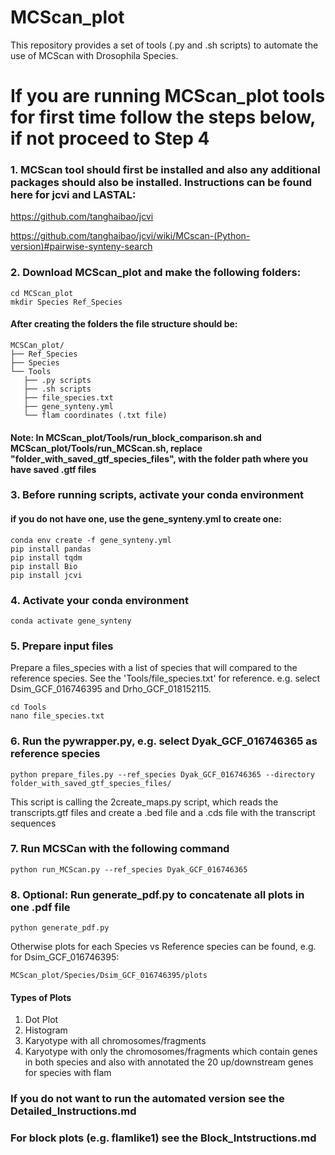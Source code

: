 # MCScan_plot
This repository provides a set of tools (.py and .sh scripts) to automate the use of MCScan with Drosophila Species.
# If you are running MCScan_plot tools for first time follow the steps below, if not proceed to Step 4

### 1. MCScan tool should first be installed and also any additional packages should also be installed. Instructions can be found here for jcvi and LASTAL:

https://github.com/tanghaibao/jcvi

https://github.com/tanghaibao/jcvi/wiki/MCscan-(Python-version)#pairwise-synteny-search

### 2. Download MCScan_plot and make the following folders:
```
cd MCScan_plot
mkdir Species Ref_Species
```

#### After creating the folders the file structure should be:
```
MCSCan_plot/
├── Ref_Species
├── Species
└── Tools
   ├── .py scripts
   ├── .sh scripts
   ├── file_species.txt
   ├── gene_synteny.yml
   └── flam coordinates (.txt file)

```
#### Note: In MCScan_plot/Tools/run_block_comparison.sh and MCScan_plot/Tools/run_MCScan.sh, replace "folder_with_saved_gtf_species_files", with the folder path where you have saved .gtf files
### 3. Before running scripts, activate your conda environment
#### if you do not have one, use the gene_synteny.yml to create one:
```
conda env create -f gene_synteny.yml
pip install pandas
pip install tqdm
pip install Bio
pip install jcvi
```
### 4. Activate your conda environment
```
conda activate gene_synteny
```

### 5. Prepare input files
Prepare a files_species with a list of species that will compared to the reference species. See the 'Tools/file_species.txt' for reference. e.g. select Dsim_GCF_016746395 and Drho_GCF_018152115.
```
cd Tools
nano file_species.txt
```
### 6. Run the pywrapper.py, e.g. select Dyak_GCF_016746365 as reference species
```
python prepare_files.py --ref_species Dyak_GCF_016746365 --directory folder_with_saved_gtf_species_files/
```
This script is calling the 2create_maps.py script, which reads the transcripts.gtf files and create a .bed file and a .cds file with the transcript sequences

### 7. Run MCSCan with the following command
```
python run_MCScan.py --ref_species Dyak_GCF_016746365
```
### 8. Optional: Run generate_pdf.py to concatenate all plots in one .pdf file
```
python generate_pdf.py
```
Otherwise plots for each Species vs Reference species can be found, e.g. for Dsim_GCF_016746395:
```
MCScan_plot/Species/Dsim_GCF_016746395/plots
```
#### Types of Plots
1. Dot Plot
2. Histogram
3. Karyotype with all chromosomes/fragments
4. Karyotype with only the chromosomes/fragments which contain genes in both species and also with annotated the 20 up/downstream genes for species with flam

### If you do not want to run the automated version see the Detailed_Instructions.md
### For block plots (e.g. flamlike1) see the Block_Intstructions.md
